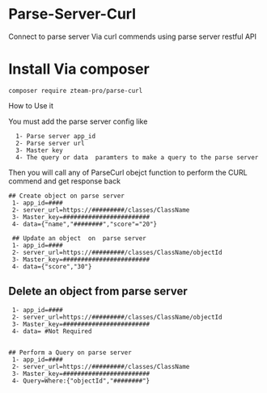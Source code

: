 # Parse-Server-Curl
Connect to parse server Via curl commends using parse server restful  API 
# Install Via composer 
  `composer require zteam-pro/parse-curl`
  
  How to Use it 
  
  You must add the parse server config like 
 
      1- Parse server app_id
      2- Parse server url 
      3- Master key 
      4- The query or data  paramters to make a query to the parse server   
   Then you will call any of ParseCurl obejct function to perform the CURL commend and get response back 

    ## Create object on parse server
     1- app_id=####
     2- server_url=https://#########/classes/ClassName
     3- Master_key=########################
     4- data={"name","########","score"="20"}   

     ## Update an object  on  parse server
     1- app_id=####
     2- server_url=https://#########/classes/ClassName/objectId
     3- Master_key=########################
     4- data={"score","30"}


  ## Delete an object  from parse server
     1- app_id=####
     2- server_url=https://#########/classes/ClassName/objectId
     3- Master_key=########################
     4- data= #Not Required


    ## Perform a Query on parse server
     1- app_id=####
     2- server_url=https://#########/classes/ClassName
     3- Master_key=########################
     4- Query=Where:{"objectId","########"}




